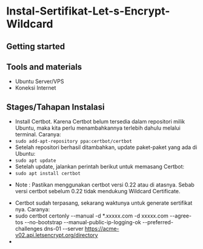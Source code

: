 ﻿# Instal-Sertifikat-Let-s-Encrypt-Wildcard
## Getting started

## Tools and materials
- Ubuntu Server/VPS
- Koneksi Internet

## Stages/Tahapan Instalasi
-  Install Certbot. Karena Certbot belum tersedia dalam repositori milik Ubuntu, maka kita perlu menambahkannya terlebih dahulu melalui terminal. Caranya:
-  `sudo add-apt-repository ppa:certbot/certbot`
-  Setelah repositori berhasil ditambahkan, update paket-paket yang ada di Ubuntu:
-  `sudo apt update`
-  Setelah update, jalankan perintah berikut untuk memasang Certbot:
-  `sudo apt install certbot`
* Note : Pastikan menggunakan certbot versi 0.22 atau di atasnya. Sebab versi certbot sebelum 0.22 tidak mendukung Wildcard Certificate.  
-  Certbot sudah terpasang, sekarang waktunya untuk generate sertifikat nya. Caranya:
-  sudo certbot certonly --manual -d *.xxxxx.com -d xxxxx.com --agree-tos --no-bootstrap --manual-public-ip-logging-ok --preferred-challenges dns-01 --server https://acme-v02.api.letsencrypt.org/directory
-  
